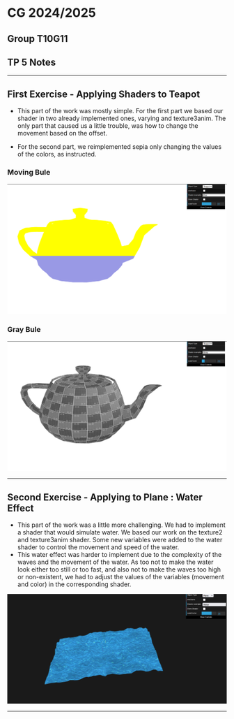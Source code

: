 # CG 2024/2025

## Group T10G11

## TP 5 Notes

---
## First Exercise - Applying Shaders to Teapot

- This part of the work was mostly simple. For the first part we based our shader in two already implemented ones, varying and texture3anim. The only part that caused us a little trouble, was how to change the movement based on the offset.

- For the second part, we reimplemented sepia only changing the values of the colors, as instructed.

### Moving Bule 
![cg-t10g11-tp5-2.png](screenshots/cg-t10g11-tp5-2.png)

### Gray Bule
![cg-t10g11-tp5-1.png](screenshots/cg-t10g11-tp5-1.png)

---
## Second Exercise - Applying to Plane : Water Effect

- This part of the work was a little more challenging. We had to implement a shader that would simulate water. We based our work on the texture2 and texture3anim shader. Some new variables were added to the water shader to control the movement and speed of the water.
- This water effect was harder to implement due to the complexity of the waves and the movement of the water. As too not to make the water look either too still or too fast, and also not to make the waves too high or non-existent, we had to adjust the values of the variables (movement and color) in the corresponding shader.

![cg-t10g11-tp5-3.png](screenshots/cg-t10g11-tp5-3.png)

---